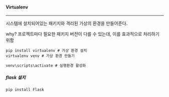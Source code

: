 #### Virtualenv

---

시스템에 설치되어있는 패키지와 격리된 가상의 환경을 만들어준다.

why? 프로젝트마다 필요한 패키지 버전이 다를 수 있는데, 이를 효과적으로 처리하기 위함



```
pip install virtualenv # 가상 환경 설치
virtualenv venv # 가상 환경 만들기
```

```
venv\scripts\activate # 실행환경 활성화
```



##### flask 설치

``` 
pip install Flask
```


